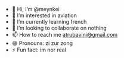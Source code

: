 - 👋 Hi, I’m @meynkei
- 👀 I’m interested in aviation
- 🌱 I’m currently learning french
- 💞️ I’m looking to collaborate on nothing
- 📫 How to reach me atrubavini@gmail.com
- 😄 Pronouns: zi zur zong
- ⚡ Fun fact: im nor real

<!---
meynkei/meynkei is a ✨ special ✨ repository because its `README.md` (this file) appears on your GitHub profile.
You can click the Preview link to take a look at your changes.
--->
